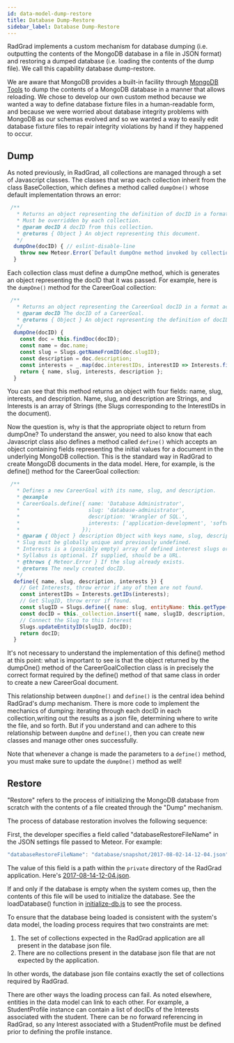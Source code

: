 ```yaml
---
id: data-model-dump-restore
title: Database Dump-Restore
sidebar_label: Database Dump-Restore
---
```


RadGrad implements a custom mechanism for database dumping (i.e. outputting the contents of the MongoDB database in a file in JSON format) and restoring a dumped database (i.e. loading the contents of the dump file).  We call this capability database dump-restore.

We are aware that MongoDB provides a built-in facility through [MongoDB Tools](https://docs.mongodb.com/manual/tutorial/backup-and-restore-tools/) to dump the contents of a MongoDB database in a manner that allows reloading. We chose to develop our own custom method because we wanted a way to define database fixture files in a human-readable form, and because we were worried about database integrity problems with MongoDB as our schemas evolved and so we wanted a way to easily edit database fixture files to repair integrity violations by hand if they happened to occur. 

## Dump

As noted previously, in RadGrad, all collections are managed through a set of Javascript classes.  The classes that wrap each collection inherit from the class BaseCollection, which defines a method called `dumpOne()` whose default implementation throws an error:

```js
 /**
   * Returns an object representing the definition of docID in a format appropriate to the restoreOne function.
   * Must be overridden by each collection.
   * @param docID A docID from this collection.
   * @returns { Object } An object representing this document.
   */
  dumpOne(docID) { // eslint-disable-line
    throw new Meteor.Error(`Default dumpOne method invoked by collection ${this._collectionName}`);
  }
``` 

Each collection class must define a dumpOne method, which is generates an object representing the docID that it was passed. For example, here is the `dumpOne()` method for the CareerGoal collection:

```js
 /**
   * Returns an object representing the CareerGoal docID in a format acceptable to define().
   * @param docID The docID of a CareerGoal.
   * @returns { Object } An object representing the definition of docID.
   */
  dumpOne(docID) {
    const doc = this.findDoc(docID);
    const name = doc.name;
    const slug = Slugs.getNameFromID(doc.slugID);
    const description = doc.description;
    const interests = _.map(doc.interestIDs, interestID => Interests.findSlugByID(interestID));
    return { name, slug, interests, description };
  }
```

You can see that this method returns an object with four fields: name, slug, interests, and description. Name, slug, and description are Strings, and Interests is an array of Strings (the Slugs corresponding to the InterestIDs in the document).

Now the question is, why is that the appropriate object to return from dumpOne?  To understand the answer, you need to also know that each Javascript class also defines a method called `define()` which accepts an object containing fields representing the initial values for a document in the underlying MongoDB collection. This is the standard way in RadGrad to create MongoDB documents in the data model.  Here, for example, is the define() method for the CareerGoal collection:

```js
 /**
   * Defines a new CareerGoal with its name, slug, and description.
   * @example
   * CareerGoals.define({ name: 'Database Administrator',
   *                      slug: 'database-administrator',
   *                      description: 'Wrangler of SQL.',
   *                      interests: ['application-development', 'software-engineering', 'databases'],
   *                    });
   * @param { Object } description Object with keys name, slug, description, interests.
   * Slug must be globally unique and previously undefined.
   * Interests is a (possibly empty) array of defined interest slugs or interestIDs.
   * Syllabus is optional. If supplied, should be a URL.
   * @throws { Meteor.Error } If the slug already exists.
   * @returns The newly created docID.
   */
  define({ name, slug, description, interests }) {
    // Get Interests, throw error if any of them are not found.
    const interestIDs = Interests.getIDs(interests);
    // Get SlugID, throw error if found.
    const slugID = Slugs.define({ name: slug, entityName: this.getType() });
    const docID = this._collection.insert({ name, slugID, description, interestIDs });
    // Connect the Slug to this Interest
    Slugs.updateEntityID(slugID, docID);
    return docID;
  }
```

It's not necessary to understand the implementation of this define() method at this point: what is important to see is that the object returned by the dumpOne() method of the CareerGoalCollection class is in precisely the correct format required by the define() method of that same class in order to create a new CareerGoal document.

This relationship between `dumpOne()` and `define()` is the central idea behind RadGrad's dump mechanism. There is more code to implement the mechanics of dumping:  iterating through each docID in each collection,writing out the results as a json file, determining where to write the file, and so forth. But if you understand and can adhere to this relationship between `dumpOne` and `define()`, then you can create new classes and manage other ones successfully. 

Note that whenever a change is made the parameters to a `define()` method, you must make sure to update the `dumpOne()` method as well!  

## Restore

"Restore" refers to the process of initializing the MongoDB database from scratch with the contents of a file created through the "Dump" mechanism. 

The  process of database restoration involves the following sequence:

First, the developer specifies a field called "databaseRestoreFileName" in the JSON settings file passed to Meteor. For example:

```js
"databaseRestoreFileName": "database/snapshot/2017-08-02-14-12-04.json",
``` 

The value of this field is a path within the `private` directory of the RadGrad application. Here's [2017-08-14-12-04.json](https://github.com/radgrad/radgrad/blob/master/app/private/database/snapshot/2017-08-02-14-12-04.json).

If and only if the database is empty when the system comes up, then the contents of this file will be used to initialize the database.    See the loadDatabase() function in [initialize-db.js](https://github.com/radgrad/radgrad/blob/master/app/imports/startup/server/initialize-db.js) to see the process.

To ensure that the database being loaded is consistent with the system's data model, the loading process requires that two constraints are met:

  1. The set of collections expected in the RadGrad application are all present in the database json file.
  2. There are no collections present in the database json file that are not expected by the application. 
  
In other words, the database json file contains exactly the set of collections required by RadGrad.

There are other ways the loading process can fail.  As noted elsewhere, entities in the data model can link to each other. For example, a StudentProfile instance can contain a list of docIDs of the Interests associated with the student.  There can be no forward referencing in RadGrad, so any Interest associated with a StudentProfile must be defined prior to defining the profile instance. 

